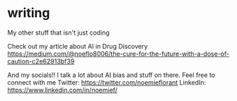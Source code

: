 # writing
My other stuff that isn't just coding

Check out my article about AI in Drug Discovery 
https://medium.com/@noeflo8006/the-cure-for-the-future-with-a-dose-of-caution-c2e62913bf39

And my socials!! I talk a lot about AI bias and stuff on there. Feel free to connect with me
Twitter: https://twitter.com/noemieflorant
LinkedIn: https://www.linkedin.com/in/noemief/



